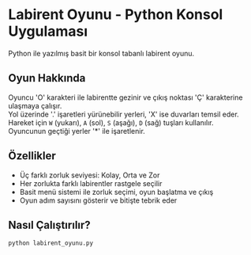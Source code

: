 # Labirent Oyunu - Python Konsol Uygulaması

Python ile yazılmış basit bir konsol tabanlı labirent oyunu.

## Oyun Hakkında

Oyuncu 'O' karakteri ile labirentte gezinir ve çıkış noktası 'Ç' karakterine ulaşmaya çalışır.  
Yol üzerinde '.' işaretleri yürünebilir yerleri, 'X' ise duvarları temsil eder.  
Hareket için `W` (yukarı), `A` (sol), `S` (aşağı), `D` (sağ) tuşları kullanılır.  
Oyuncunun geçtiği yerler '*' ile işaretlenir.

## Özellikler

- Üç farklı zorluk seviyesi: Kolay, Orta ve Zor  
- Her zorlukta farklı labirentler rastgele seçilir  
- Basit menü sistemi ile zorluk seçimi, oyun başlatma ve çıkış  
- Oyun adım sayısını gösterir ve bitişte tebrik eder

## Nasıl Çalıştırılır?

```bash
python labirent_oyunu.py
